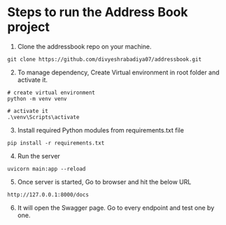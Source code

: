 # Steps to run the Address Book project

1) Clone the addressbook repo on your machine.
```
git clone https://github.com/divyeshrabadiya07/addressbook.git
```

2) To manage dependency, Create Virtual environment in root folder and activate it.
```
# create virtual environment
python -m venv venv

# activate it
.\venv\Scripts\activate
```

3) Install required Python modules from requirements.txt file
```
pip install -r requirements.txt
```

4) Run the server
```
uvicorn main:app --reload
```

5) Once server is started, Go to browser and hit the below URL
```
http://127.0.0.1:8000/docs
```

6) It will open the Swagger page. Go to every endpoint and test one by one.
